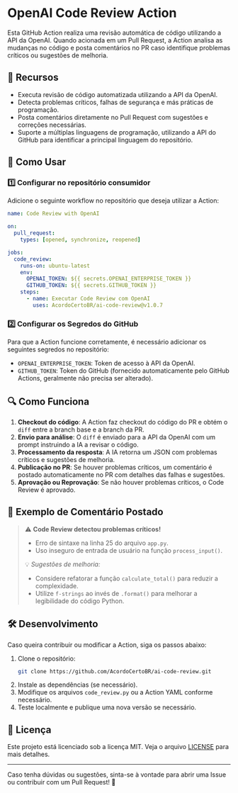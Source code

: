 # OpenAI Code Review Action

Esta GitHub Action realiza uma revisão automática de código utilizando a API da OpenAI. Quando acionada em um Pull Request, a Action analisa as mudanças no código e posta comentários no PR caso identifique problemas críticos ou sugestões de melhoria.

## 📌 Recursos

- Executa revisão de código automatizada utilizando a API da OpenAI.
- Detecta problemas críticos, falhas de segurança e más práticas de programação.
- Posta comentários diretamente no Pull Request com sugestões e correções necessárias.
- Suporte a múltiplas linguagens de programação, utilizando a API do GitHub para identificar a principal linguagem do repositório.

## 🚀 Como Usar

### 1️⃣ Configurar no repositório consumidor

Adicione o seguinte workflow no repositório que deseja utilizar a Action:

```yaml
name: Code Review with OpenAI

on:
  pull_request:
    types: [opened, synchronize, reopened]

jobs:
  code_review:
    runs-on: ubuntu-latest
    env:
      OPENAI_TOKEN: ${{ secrets.OPENAI_ENTERPRISE_TOKEN }}
      GITHUB_TOKEN: ${{ secrets.GITHUB_TOKEN }}
    steps:
      - name: Executar Code Review com OpenAI
        uses: AcordoCertoBR/ai-code-review@v1.0.7
```

### 2️⃣ Configurar os Segredos do GitHub

Para que a Action funcione corretamente, é necessário adicionar os seguintes segredos no repositório:

- `OPENAI_ENTERPRISE_TOKEN`: Token de acesso à API da OpenAI.
- `GITHUB_TOKEN`: Token do GitHub (fornecido automaticamente pelo GitHub Actions, geralmente não precisa ser alterado).

## 🔍 Como Funciona

1. **Checkout do código**: A Action faz checkout do código do PR e obtém o `diff` entre a branch base e a branch da PR.
2. **Envio para análise**: O `diff` é enviado para a API da OpenAI com um prompt instruindo a IA a revisar o código.
3. **Processamento da resposta**: A IA retorna um JSON com problemas críticos e sugestões de melhoria.
4. **Publicação no PR**: Se houver problemas críticos, um comentário é postado automaticamente no PR com detalhes das falhas e sugestões.
5. **Aprovação ou Reprovação**: Se não houver problemas críticos, o Code Review é aprovado.

## 🎯 Exemplo de Comentário Postado

> ⚠️ **Code Review detectou problemas críticos!**
> - Erro de sintaxe na linha 25 do arquivo `app.py`.
> - Uso inseguro de entrada de usuário na função `process_input()`.
>
> 💡 *Sugestões de melhoria:*
> - Considere refatorar a função `calculate_total()` para reduzir a complexidade.
> - Utilize `f-strings` ao invés de `.format()` para melhorar a legibilidade do código Python.

## 🛠 Desenvolvimento

Caso queira contribuir ou modificar a Action, siga os passos abaixo:

1. Clone o repositório:
   ```sh
   git clone https://github.com/AcordoCertoBR/ai-code-review.git
   ```
2. Instale as dependências (se necessário).
3. Modifique os arquivos `code_review.py` ou a Action YAML conforme necessário.
4. Teste localmente e publique uma nova versão se necessário.

## 📜 Licença

Este projeto está licenciado sob a licença MIT. Veja o arquivo [LICENSE](LICENSE) para mais detalhes.

---

Caso tenha dúvidas ou sugestões, sinta-se à vontade para abrir uma Issue ou contribuir com um Pull Request! 🚀

